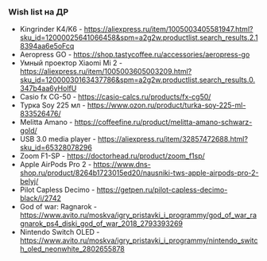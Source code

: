 ### Wish list на ДР

* Kingrinder K4/K6 - https://aliexpress.ru/item/1005003405581947.html?sku_id=12000025641066458&spm=a2g2w.productlist.search_results.2.18394aa6e5oFcq
* Aeropress GO - https://shop.tastycoffee.ru/accessories/aeropress-go
* Умный проектор Xiaomi Mi 2 - https://aliexpress.ru/item/1005003605003209.html?sku_id=12000030163437786&spm=a2g2w.productlist.search_results.0.347b4aa6yHolfU
* Casio fx CG-50 - https://casio-calcs.ru/products/fx-cg50/
* Турка Soy 225 мл - https://www.ozon.ru/product/turka-soy-225-ml-833526476/
* Melitta Amano - https://coffeefine.ru/product/melitta-amano-schwarz-gold/
* USB 3.0 media player - https://aliexpress.ru/item/32857472688.html?sku_id=65328078296
* Zoom F1-SP - https://doctorhead.ru/product/zoom_f1sp/
* Apple AirPods Pro 2 - https://www.dns-shop.ru/product/8264b1723015ed20/nausniki-tws-apple-airpods-pro-2-belyj/
* Pilot Capless Decimo - https://getpen.ru/pilot-capless-decimo-black/i/2742
* God of war: Ragnarok - https://www.avito.ru/moskva/igry_pristavki_i_programmy/god_of_war_ragnarok_ps4_diski_god_of_war_2018_2793393269
* Nintendo Switch OLED - https://www.avito.ru/moskva/igry_pristavki_i_programmy/nintendo_switch_oled_neonwhite_2802655878